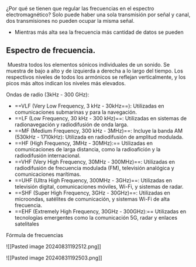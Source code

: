 ¿Por qué se tienen que regular las frecuencias en el espectro electromagnético? Solo puede haber una sola transmisión por señal y canal, dos transmisiones no pueden ocupar la misma señal.

- Mientras más alta sea la frecuencia más cantidad de datos se pueden

## Espectro de frecuencia.
 Muestra todos los elementos sónicos individuales de un sonido. Se muestra de bajo a alto y de izquierda a derecha a lo largo del tiempo. Los respectivos niveles de todos los armónicos se reflejan verticalmente, y los picos más altos indican los niveles más elevados.

Ondas de radio (3kHz - 300 GHz):

- ==VLF (Very Low Frequency, 3 kHz - 30kHz==): Utilizadas en comunicaciones submarinas y para la navegación.
- ==LF (Low Frequency, 30 kHz - 300 kHz)==: Utilizadas en sistemas de radionavegación y radiodifusión de onda larga.
- ==MF (Medium Frequency, 300 kHz - 3MHz)==: Incluye la banda AM (530kHz - 1710kHz): Utilizada en radiodifusión de amplitud modulada.
- ==HF (High Frequency, 3MHz - 30MHz):== Utilizadas en comunicaciones de larga distancia, como la radioafición y la radiodifusión internacional.
- ==VHF (Very High Frequency, 30MHz - 300MHz)==: Utilizadas en radiodifusión de frecuencia modulada (FM), televisión analógica y comunicaciones marítimas.
- ==UHF (Ultra High Frequency, 300MHz - 3GHz)==: Utilizadas en televisión digital, comunicaciones móviles, Wi-Fi, y sistemas de radar.
- ==SHF (Super High Frequency, 3GHz - 30GHz)==: Utilizadas en microondas, satélites de comunicación, y sistemas Wi-Fi de alta frecuencia.
- ==EHF (Extremely High Frequency, 30GHz - 300GHz):== Utilizadas en tecnologías emergentes como la comunicación 5G, radar y enlaces satelitales 

Fórmula de frecuencias

![[Pasted image 20240831192512.png]]

![[Pasted image 20240831192503.png]]






